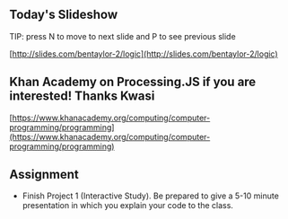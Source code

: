 ## Today's Slideshow

TIP: press N to move to next slide and P to see previous slide

[http://slides.com/bentaylor-2/logic](http://slides.com/bentaylor-2/logic)


## Khan Academy on Processing.JS if you are interested! Thanks Kwasi

[https://www.khanacademy.org/computing/computer-programming/programming](https://www.khanacademy.org/computing/computer-programming/programming)

## Assignment

- Finish Project 1 (Interactive Study). Be prepared to give a 5-10 minute presentation in which you explain your code to the class.
